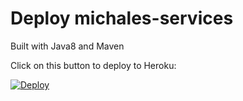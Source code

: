 Deploy michales-services
========================


Built with Java8 and Maven

Click on this button to deploy to Heroku:

[![Deploy](https://www.herokucdn.com/deploy/button.png)](https://heroku.com/deploy)

